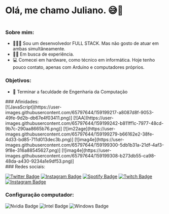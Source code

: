# Olá, me chamo Juliano. 😅🚀
<div style='display: flex;'>
                
  </div>
  
  ### Sobre mim: 
  - 👨🏼‍🏫 Sou um desenvolvedor FULL STACK. Mas não gosto de atuar em ambas simultâneamente.
  - ✍🏼 Em busca de experiência.
  - 💻 Comecei em hardware, como técnico em informática. Hoje tenho pouco contato, apenas com Arduino e computadores próprios.

  ### Objetivos: 
  - 🧠 Terminar a faculdade de Engenharia da Computação
 
</div>
### Afinidades:
  <div>
    [![JavaScript](https://user-images.githubusercontent.com/65797644/159199217-a8087d8f-9053-49fe-9d2b-db67e4f03411.png)]
    [![AA](https://user-images.githubusercontent.com/65797644/159199242-b811ff1c-7977-48cd-9b7c-290aa8665b76.png)]
    [![im22age](https://user-images.githubusercontent.com/65797644/159199279-b66162e2-38fe-4d33-bd85-711d013dec3b.png)]
    [![imag4e](https://user-images.githubusercontent.com/65797644/159199300-5db1b31a-21df-4af3-9f8e-316a88545627.png)]
    [![imag4e](https://user-images.githubusercontent.com/65797644/159199308-b273db55-ca98-48da-a430-9234a1e9df53.png)]
  </div>
### Redes sociais:

  [![Twitter Badge](https://img.shields.io/badge/Twitter-1DA1F2?style=for-the-badge&logo=twitter&logoColor=white&link=https://twitter.com/JubisG)](https://twitter.com/JubisG)
  [![Instagram Badge](https://img.shields.io/badge/Instagram-E4405F?style=for-the-badge&logo=instagram&logoColor=white&link=https://instagram.com/almeidajulianos)](https://instagram.com/almeidajulianos)
  [![Spotify Badge](https://img.shields.io/badge/Spotify-1ED760?&style=for-the-badge&logo=spotify&logoColor=white&link=https://open.spotify.com/user/julianoalfredinho)](https://open.spotify.com/user/julianoalfredinho)
  [![Twitch Badge](https://img.shields.io/badge/Twitch-9146FF?style=for-the-badge&logo=twitch&logoColor=white&link=https://www.twitch.tv/Anjinhuh)](https://www.twitch.tv/Anjinhuh)
  [![Instagram Badge](https://img.shields.io/badge/YouTube-FF0000?style=for-the-badge&logo=youtube&logoColor=white&link=https://www.youtube.com/channel/UCdEOSHRWQsVtdd2CZ_-49yA)](https://www.youtube.com/channel/UCdEOSHRWQsVtdd2CZ_-49yA)

### Configuração computador:
![Nvidia Badge](https://img.shields.io/badge/NVIDIA-GTX1660SUPER-76B900?style=for-the-badge&logo=nvidia&logoColor=white)
![Intel Badge](https://img.shields.io/badge/Intel-Core_i5_9th-0071C5?style=for-the-badge&logo=intel&logoColor=white)
![Windows Badge](https://img.shields.io/badge/Windows_11-0071C5?style=for-the-badge&logo=windows&logoColor=white)
 
